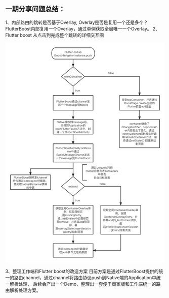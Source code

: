 ## 一期分享问题总结：
1、内部路由的跳转是否基于Overlay, Overlay是否是复用一个还是多个？
FlutterBoost内部复用一个Overlay，通过单例获取全局唯一一个Overlay。
2、Flutter boost 从点击到完成整个跳转的详细交互图

![flutterboost跳转详细交互图](./source/flutterboost跳转详细交互图.png)

3、整理工作端和Flutter boost的改造方案
目前方案是通过FlutterBoost提供的统一的路由channel，通过channel将路由协议push到Native端的Application中统一解析处理，
后续会产出一个Demo，整理出一套便于商家版和工作端统一的路由解析处理方案。
